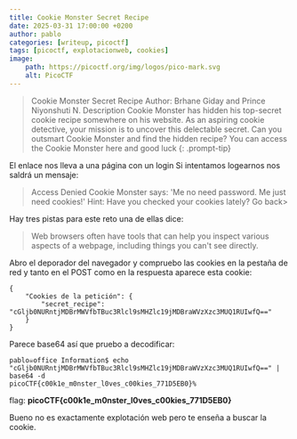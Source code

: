 ```yaml
---
title: Cookie Monster Secret Recipe
date: 2025-03-31 17:00:00 +0200
author: pablo
categories: [writeup, picoctf]
tags: [picoctf, explotacionweb, cookies]     
image:
    path: https://picoctf.org/img/logos/pico-mark.svg
    alt: PicoCTF
---
```


>Cookie Monster Secret Recipe
Author: Brhane Giday and Prince Niyonshuti N.
Description
Cookie Monster has hidden his top-secret cookie recipe somewhere on his website. As an aspiring cookie detective, your mission is to uncover this delectable secret. Can you outsmart Cookie Monster and find the hidden recipe? You can access the Cookie Monster here and good luck
{: .prompt-tip}

El enlace nos lleva a una página con un login 
Si intentamos logearnos nos saldrá un mensaje:
>Access Denied
Cookie Monster says: 'Me no need password. Me just need cookies!'
Hint: Have you checked your cookies lately?
Go back>

Hay tres pistas para este reto una de ellas dice:
>Web browsers often have tools that can help you inspect various aspects of a webpage, including things you can't see directly.

Abro el deporador del navegador y compruebo las cookies en la pestaña de red y tanto en el POST como en la respuesta aparece esta cookie:
```
{
	"Cookies de la petición": {
		"secret_recipe": "cGljb0NURntjMDBrMWVfbTBuc3Rlcl9sMHZlc19jMDBraWVzXzc3MUQ1RUIwfQ=="
	}
}
```
Parece base64 así que pruebo a decodificar:
```
pablo☠office Information$ echo "cGljb0NURntjMDBrMWVfbTBuc3Rlcl9sMHZlc19jMDBraWVzXzc3MUQ1RUIwfQ==" | base64 -d
picoCTF{c00k1e_m0nster_l0ves_c00kies_771D5EB0}%        
```
flag: **picoCTF{c00k1e_m0nster_l0ves_c00kies_771D5EB0}**

Bueno no es exactamente explotación web pero te enseña a buscar la cookie. 